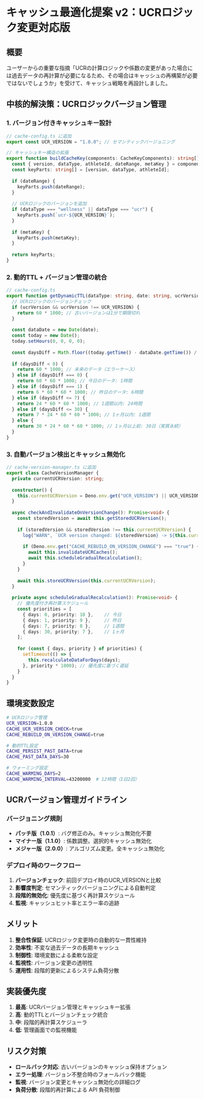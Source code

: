 # キャッシュ最適化提案 v2：UCRロジック変更対応版

## 概要
ユーザーからの重要な指摘「UCRの計算ロジックや係数の変更があった場合には過去データの再計算が必要になるため、その場合はキャッシュの再構築が必要ではないでしょうか」を受けて、キャッシュ戦略を再設計しました。

## 中核的解決策：UCRロジックバージョン管理

### 1. バージョン付きキャッシュキー設計
```typescript
// cache-config.ts に追加
export const UCR_VERSION = "1.0.0"; // セマンティックバージョニング

// キャッシュキー構造の拡張
export function buildCacheKey(components: CacheKeyComponents): string[] {
  const { version, dataType, athleteId, dateRange, metaKey } = components;
  const keyParts: string[] = [version, dataType, athleteId];
  
  if (dateRange) {
    keyParts.push(dateRange);
  }
  
  // UCRロジックのバージョンを追加
  if (dataType === "wellness" || dataType === "ucr") {
    keyParts.push(`ucr-${UCR_VERSION}`);
  }
  
  if (metaKey) {
    keyParts.push(metaKey);
  }
  
  return keyParts;
}
```

### 2. 動的TTL + バージョン管理の統合
```typescript
// cache-config.ts
export function getDynamicTTL(dataType: string, date: string, ucrVersion?: string): number {
  // UCRロジックのバージョンチェック
  if (ucrVersion && ucrVersion !== UCR_VERSION) {
    return 60 * 1000; // 古いバージョンは1分で期限切れ
  }
  
  const dataDate = new Date(date);
  const today = new Date();
  today.setHours(0, 0, 0, 0);
  
  const daysDiff = Math.floor((today.getTime() - dataDate.getTime()) / (1000 * 60 * 60 * 24));
  
  if (daysDiff < 0) {
    return 60 * 1000; // 未来のデータ（エラーケース）
  } else if (daysDiff === 0) {
    return 60 * 60 * 1000; // 今日のデータ: 1時間
  } else if (daysDiff === 1) {
    return 6 * 60 * 60 * 1000; // 昨日のデータ: 6時間
  } else if (daysDiff <= 7) {
    return 24 * 60 * 60 * 1000; // 1週間以内: 24時間
  } else if (daysDiff <= 30) {
    return 7 * 24 * 60 * 60 * 1000; // 1ヶ月以内: 1週間
  } else {
    return 30 * 24 * 60 * 60 * 1000; // 1ヶ月以上前: 30日（実質永続）
  }
}
```

### 3. 自動バージョン検出とキャッシュ無効化
```typescript
// cache-version-manager.ts に追加
export class CacheVersionManager {
  private currentUCRVersion: string;
  
  constructor() {
    this.currentUCRVersion = Deno.env.get("UCR_VERSION") || UCR_VERSION;
  }
  
  async checkAndInvalidateOnVersionChange(): Promise<void> {
    const storedVersion = await this.getStoredUCRVersion();
    
    if (storedVersion && storedVersion !== this.currentUCRVersion) {
      log("WARN", `UCR version changed: ${storedVersion} -> ${this.currentUCRVersion}`);
      
      if (Deno.env.get("CACHE_REBUILD_ON_VERSION_CHANGE") === "true") {
        await this.invalidateUCRCaches();
        await this.scheduleGradualRecalculation();
      }
    }
    
    await this.storeUCRVersion(this.currentUCRVersion);
  }
  
  private async scheduleGradualRecalculation(): Promise<void> {
    // 優先度付き再計算スケジュール
    const priorities = [
      { days: 0, priority: 10 },    // 今日
      { days: 1, priority: 9 },     // 昨日
      { days: 7, priority: 8 },     // 1週間
      { days: 30, priority: 7 },    // 1ヶ月
    ];
    
    for (const { days, priority } of priorities) {
      setTimeout(() => {
        this.recalculateDataForDays(days);
      }, priority * 1000); // 優先度に基づく遅延
    }
  }
}
```

## 環境変数設定
```bash
# UCRロジック管理
UCR_VERSION=1.0.0
CACHE_UCR_VERSION_CHECK=true
CACHE_REBUILD_ON_VERSION_CHANGE=true

# 動的TTL設定
CACHE_PERSIST_PAST_DATA=true
CACHE_PAST_DATA_DAYS=30

# ウォーミング設定
CACHE_WARMING_DAYS=2
CACHE_WARMING_INTERVAL=43200000  # 12時間（1日2回）
```

## UCRバージョン管理ガイドライン

### バージョニング規則
- **パッチ版（1.0.1）**: バグ修正のみ。キャッシュ無効化不要
- **マイナー版（1.1.0）**: 係数調整。選択的キャッシュ無効化
- **メジャー版（2.0.0）**: アルゴリズム変更。全キャッシュ無効化

### デプロイ時のワークフロー
1. **バージョンチェック**: 前回デプロイ時のUCR_VERSIONと比較
2. **影響度判定**: セマンティックバージョニングによる自動判定
3. **段階的無効化**: 優先度に基づく再計算スケジュール
4. **監視**: キャッシュヒット率とエラー率の追跡

## メリット
1. **整合性保証**: UCRロジック変更時の自動的な一貫性維持
2. **効率性**: 不変な過去データの長期キャッシュ
3. **制御性**: 環境変数による柔軟な設定
4. **監視性**: バージョン変更の透明性
5. **運用性**: 段階的更新によるシステム負荷分散

## 実装優先度
1. **最高**: UCRバージョン管理とキャッシュキー拡張
2. **高**: 動的TTLとバージョンチェック統合
3. **中**: 段階的再計算スケジューラ
4. **低**: 管理画面での監視機能

## リスク対策
- **ロールバック対応**: 古いバージョンのキャッシュ保持オプション
- **エラー処理**: バージョン不整合時のフォールバック機能
- **監視**: バージョン変更とキャッシュ無効化の詳細ログ
- **負荷分散**: 段階的再計算による API 負荷制御